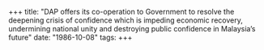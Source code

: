 +++ 
title: "DAP offers its co-operation to Government to resolve the deepening crisis of confidence which is impeding economic recovery, undermining national unity and destroying public confidence in Malaysia’s future"
date: "1986-10-08"
tags:
+++

 
